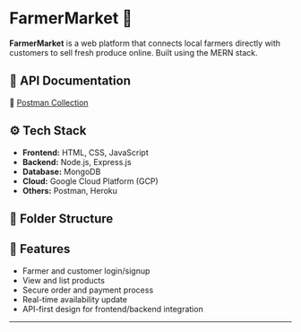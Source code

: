 # FarmerMarket 🛒

**FarmerMarket** is a web platform that connects local farmers directly with customers to sell fresh produce online. Built using the MERN stack.

## 📑 API Documentation
🔗 [Postman Collection](https://documenter.getpostman.com/view/9740105/T1Dtev6e)

## ⚙️ Tech Stack
- **Frontend:** HTML, CSS, JavaScript
- **Backend:** Node.js, Express.js
- **Database:** MongoDB
- **Cloud:** Google Cloud Platform (GCP)
- **Others:** Postman, Heroku

## 📂 Folder Structure

## 🚀 Features
- Farmer and customer login/signup
- View and list products
- Secure order and payment process
- Real-time availability update
- API-first design for frontend/backend integration



---
